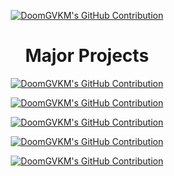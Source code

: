<p align="center">
  <a href="https://github.com/DoomGVKM">
    <img src="https://github-readme-stats.vercel.app/api?username=DoomGVKM&show_icons=true&theme=one_dark_pro" alt="DoomGVKM's GitHub Contribution"/>
  </a>
</p>

<h1 align="center">
  Major Projects
</h1>

<p align="center">
  <a href="https://github.com/DoomGVKM/Fenestras">
    <img src="https://github-readme-stats.vercel.app/api/pin/?username=DoomGVKM&repo=Protium&theme=one_dark_pro" alt="DoomGVKM's GitHub Contribution"/>
  </a
</p>

<p align="center">
  <a href="https://github.com/DoomGVKM/Stygian">
    <img src="https://github-readme-stats.vercel.app/api/pin/?username=DoomGVKM&repo=Protium&theme=one_dark_pro" alt="DoomGVKM's GitHub Contribution"/>
  </a
</p>

<p align="center">
  <a href="https://github.com/DoomGVKM/DNML">
    <img src="https://github-readme-stats.vercel.app/api/pin/?username=DoomGVKM&repo=Protium&theme=one_dark_pro" alt="DoomGVKM's GitHub Contribution"/>
  </a
</p>

<p align="center">
  <a href="https://github.com/DoomGVKM/Protium">
    <img src="https://github-readme-stats.vercel.app/api/pin/?username=DoomGVKM&repo=Protium&theme=one_dark_pro" alt="DoomGVKM's GitHub Contribution"/>
  </a
</p>

<p align="center">
  <a href="https://github.com/DoomGVKM/Audix">
    <img src="https://github-readme-stats.vercel.app/api/pin/?username=DoomGVKM&repo=Protium&theme=one_dark_pro" alt="DoomGVKM's GitHub Contribution"/>
  </a
</p>
